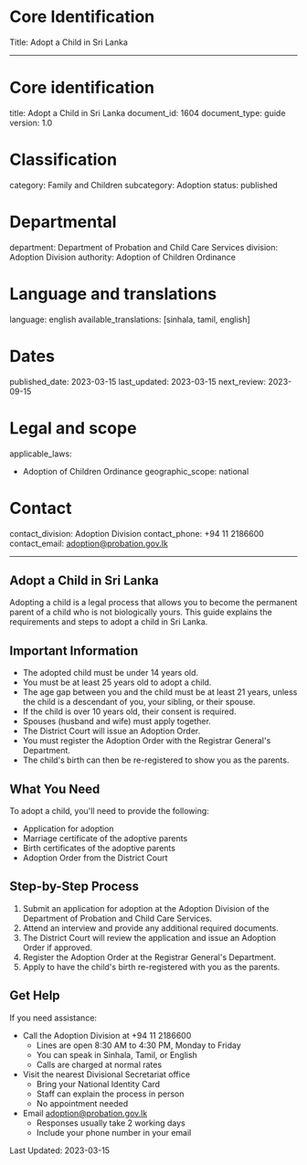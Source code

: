 # Core Identification
Title: Adopt a Child in Sri Lanka

---
# Core identification
title: Adopt a Child in Sri Lanka
document_id: 1604
document_type: guide
version: 1.0

# Classification
category: Family and Children
subcategory: Adoption
status: published

# Departmental
department: Department of Probation and Child Care Services
division: Adoption Division
authority: Adoption of Children Ordinance

# Language and translations
language: english
available_translations: [sinhala, tamil, english]

# Dates
published_date: 2023-03-15
last_updated: 2023-03-15
next_review: 2023-09-15

# Legal and scope
applicable_laws:
 - Adoption of Children Ordinance
geographic_scope: national

# Contact
contact_division: Adoption Division
contact_phone: +94 11 2186600
contact_email: adoption@probation.gov.lk

---

## Adopt a Child in Sri Lanka

Adopting a child is a legal process that allows you to become the permanent parent of a child who is not biologically yours. This guide explains the requirements and steps to adopt a child in Sri Lanka.

## Important Information

- The adopted child must be under 14 years old.
- You must be at least 25 years old to adopt a child.
- The age gap between you and the child must be at least 21 years, unless the child is a descendant of you, your sibling, or their spouse.
- If the child is over 10 years old, their consent is required.
- Spouses (husband and wife) must apply together.
- The District Court will issue an Adoption Order.
- You must register the Adoption Order with the Registrar General's Department.
- The child's birth can then be re-registered to show you as the parents.

## What You Need

To adopt a child, you'll need to provide the following:

- Application for adoption
- Marriage certificate of the adoptive parents
- Birth certificates of the adoptive parents
- Adoption Order from the District Court

## Step-by-Step Process

1. Submit an application for adoption at the Adoption Division of the Department of Probation and Child Care Services.
2. Attend an interview and provide any additional required documents.
3. The District Court will review the application and issue an Adoption Order if approved.
4. Register the Adoption Order at the Registrar General's Department.
5. Apply to have the child's birth re-registered with you as the parents.

## Get Help

If you need assistance:

- Call the Adoption Division at +94 11 2186600
    - Lines are open 8:30 AM to 4:30 PM, Monday to Friday
    - You can speak in Sinhala, Tamil, or English
    - Calls are charged at normal rates
- Visit the nearest Divisional Secretariat office
    - Bring your National Identity Card
    - Staff can explain the process in person
    - No appointment needed
- Email adoption@probation.gov.lk
    - Responses usually take 2 working days
    - Include your phone number in your email

Last Updated: 2023-03-15